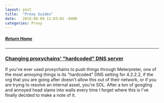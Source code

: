 ```yaml
---
layout: post
title:  "Proxy Guides"
date:   2019-08-09 11:03:01 -0400
categories: Proxy
---
```

##### [Return Home](https://thegetch.github.io/penetration/testing/resources/2020/07/24/Home/)

---

### [Changing proxychains' "hardcoded" DNS server](http://carnal0wnage.attackresearch.com/2013/09/changing-proxychains-hardcoded-dns.html)

If you've ever used proxychains to push things through Meterpreter, one of the most annoying things is its "hardcoded" DNS setting for 4.2.2.2, if the org that you are going after doesn't allow this out of their network, or if you are trying to resolve an internal asset, you're SOL. After a ton of googling and annoyed head slams into walls every time I forget where this is I've finally decided to make a note of it.
